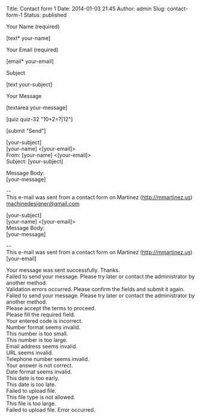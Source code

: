 Title: Contact form 1
Date: 2014-01-03 21:45
Author: admin
Slug: contact-form-1
Status: published

Your Name (required)  
  
\[text\* your-name\]

Your Email (required)  
  
\[email\* your-email\]

Subject  
  
\[text your-subject\]

Your Message  
  
\[textarea your-message\]

\[quiz quiz-32 "10+2=?|12"\]

\[submit "Send"\]

\[your-subject\]  
\[your-name\] &lt;\[your-email\]&gt;  
From: \[your-name\] &lt;\[your-email\]&gt;  
Subject: \[your-subject\]

Message Body:  
\[your-message\]

--  
This e-mail was sent from a contact form on Martinez
(http://mmartinez.us)  
machinedesigner@gmail.com

\[your-subject\]  
\[your-name\] &lt;\[your-email\]&gt;  
Message Body:  
\[your-message\]

--  
This e-mail was sent from a contact form on Martinez
(http://mmartinez.us)  
\[your-email\]

Your message was sent successfully. Thanks.  
Failed to send your message. Please try later or contact the
administrator by another method.  
Validation errors occurred. Please confirm the fields and submit it
again.  
Failed to send your message. Please try later or contact the
administrator by another method.  
Please accept the terms to proceed.  
Please fill the required field.  
Your entered code is incorrect.  
Number format seems invalid.  
This number is too small.  
This number is too large.  
Email address seems invalid.  
URL seems invalid.  
Telephone number seems invalid.  
Your answer is not correct.  
Date format seems invalid.  
This date is too early.  
This date is too late.  
Failed to upload file.  
This file type is not allowed.  
This file is too large.  
Failed to upload file. Error occurred.
